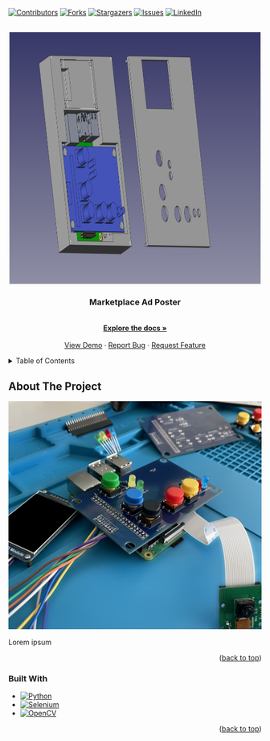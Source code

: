 <a name="readme-top"></a>

[![Contributors][contributors-shield]][contributors-url]
[![Forks][forks-shield]][forks-url]
[![Stargazers][stars-shield]][stars-url]
[![Issues][issues-shield]][issues-url]
[![LinkedIn][linkedin-shield]][linkedin-url]



<!-- PROJECT LOGO -->
<br />
<div align="center">
  <a href="https://github.com/othneildrew/Best-README-Template">
    <img src="ProductImages/Case.png" alt="Logo" width="500" height="500">
  </a>

  <h3 align="center">Marketplace Ad Poster</h3>

  <p align="center">
    <br />
    <a href="https://github.com/MikeSimpson1/AdPoster"><strong>Explore the docs »</strong></a>
    <br />
    <br />
    <a href="https://github.com/MikeSimpson1/AdPoster">View Demo</a>
    ·
    <a href="https://github.com/MikeSimpson1/AdPoster/issues">Report Bug</a>
    ·
    <a href="https://github.com/MikeSimpson1/AdPoster/issues">Request Feature</a>
  </p>
</div>



<!-- TABLE OF CONTENTS -->
<details>
  <summary>Table of Contents</summary>
  <ol>
    <li>
      <a href="#about-the-project">About The Project</a>
      <ul>
        <li><a href="#built-with">Built With</a></li>
      </ul>
    </li>
  </ol>
</details>



<!-- ABOUT THE PROJECT -->
## About The Project

[![Product Name Screen Shot][product-screenshot]](https://example.com)

Lorem ipsum

<p align="right">(<a href="#readme-top">back to top</a>)</p>



### Built With

* [![Python][Python]][Python-url]
* [![Selenium][Selenium]][Selenium-url]
* [![OpenCV][OpenCV]][OpenCV-url]

<p align="right">(<a href="#readme-top">back to top</a>)</p>


<!-- MARKDOWN LINKS & IMAGES -->
[contributors-shield]: https://img.shields.io/github/contributors/MikeSimpson1/AdPoster.svg?style=for-the-badge
[contributors-url]: https://github.com/MikeSimpson1/AdPoster/graphs/contributors
[forks-shield]: https://img.shields.io/github/forks/MikeSimpson1/AdPoster.svg?style=for-the-badge
[forks-url]: https://github.com/MikeSimpson1/AdPoster/network/members
[stars-shield]: https://img.shields.io/github/stars/MikeSimpson1/AdPoster.svg?style=for-the-badge
[stars-url]: https://github.com/MikeSimpson1/AdPoster/stargazers
[issues-shield]: https://img.shields.io/github/issues/MikeSimpson1/AdPoster.svg?style=for-the-badge
[issues-url]: https://github.com/MikeSimpson1/AdPoster/issues
[license-shield]: https://img.shields.io/github/license/MikeSimpson1/AdPoster.svg?style=for-the-badge
[license-url]: https://github.com/MikeSimpson1/AdPoster/blob/master/LICENSE.txt
[linkedin-shield]: https://img.shields.io/badge/-LinkedIn-black.svg?style=for-the-badge&logo=linkedin&colorB=555
[linkedin-url]: https://linkedin.com/in/mike-simpson-86237419a/
[product-screenshot]: ProductImages/Uncased_device.jpg
[Selenium]: https://img.shields.io/pypi/pyversions/Selenium?logo=Selenium
[Selenium-url]: https://www.selenium.dev/
[Python]: https://img.shields.io/pypi/pyversions/pybadges.svg
[Python-url]: https://www.python.org/
[OpenCV]: https://img.shields.io/pypi/pyversions/Opencv-python?logo=OpenCV
[OpenCV-url]: https://pypi.org/project/opencv-python/